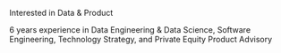 Interested in Data & Product

6 years experience in Data Engineering & Data Science, Software Engineering, Technology Strategy, and Private Equity Product Advisory

<!---
kfix97/kfix97 is a ✨ special ✨ repository because its `README.md` (this file) appears on your GitHub profile.
You can click the Preview link to take a look at your changes.
--->
